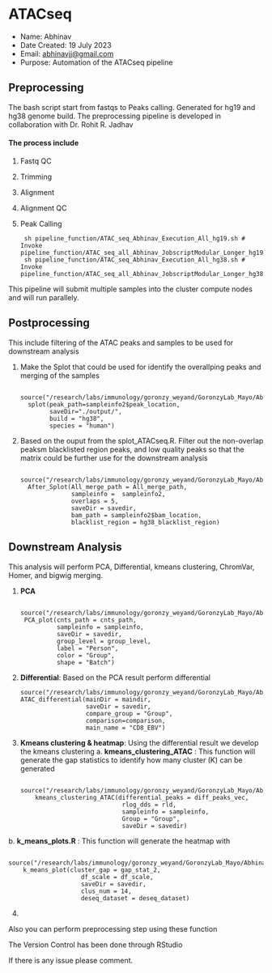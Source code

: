 # ATACseq

- Name: Abhinav
- Date Created: 19 July 2023
- Email: abhinavjj@gmail.com
- Purpose: Automation of the ATACseq pipeline

## Preprocessing

The bash script start from fastqs to Peaks calling. Generated for hg19 and hg38 genome build. The preprocessing pipeline is developed in collaboration with Dr. Rohit R. Jadhav

#### The process include
1. Fastq QC
2. Trimming
3. Alignment
4. Alignment QC
5. Peak Calling


        sh pipeline_function/ATAC_seq_Abhinav_Execution_All_hg19.sh # Invoke pipeline_function/ATAC_seq_all_Abhinav_JobscriptModular_Longer_hg19.sh
        sh pipeline_function/ATAC_seq_Abhinav_Execution_All_hg38.sh # Invoke pipeline_function/ATAC_seq_all_Abhinav_JobscriptModular_Longer_hg38.sh

This pipeline will submit multiple samples into the cluster compute nodes and will run parallely. 

## Postprocessing
This include filtering of the ATAC peaks and samples to be used for downstream analysis
1. Make the Splot that could be used for identify the overallping peaks and merging of the samples

         source("/research/labs/immunology/goronzy_weyand/GoronzyLab_Mayo/Abhinav/Resources/ATACseq/splot_ATACseq.R")
         splot(peak_path=sampleinfo2$peak_location,
               saveDir="./output/",
               build = "hg38",
               species = "human")

2. Based on the ouput from the splot_ATACseq.R. Filter out the non-overlap peaksm blacklisted region peaks, and low quality peaks so that the matrix could be further use for the downstream analysis

         source("/research/labs/immunology/goronzy_weyand/GoronzyLab_Mayo/Abhinav/Resources/ATACseq/After_Splot.R")
         After_Splot(All_merge_path = All_merge_path,
                     sampleinfo =  sampleinfo2,
                     overlaps = 5,
                     saveDir = savedir,
                     bam_path = sampleinfo2$bam_location,
                     blacklist_region = hg38_blacklist_region)

## Downstream Analysis
This analysis will perform PCA, Differential, kmeans clustering, ChromVar, Homer, and bigwig merging.
1. **PCA**
   
        source("/research/labs/immunology/goronzy_weyand/GoronzyLab_Mayo/Abhinav/Resources/ATACseq/PCA.R")
        PCA_plot(cnts_path = cnts_path,
                 sampleinfo = sampleinfo,
                 saveDir = savedir,
                 group_level = group_level,
                 label = "Person",
                 color = "Group",
                 shape = "Batch")
   
2. **Differential**: Based on the PCA result perform differential
   
       source("/research/labs/immunology/goronzy_weyand/GoronzyLab_Mayo/Abhinav/Resources/ATACseq/differential_ATAC.R")
       ATAC_differential(mainDir = maindir,
                         saveDir = savedir,
                         compare_group = "Group",
                         comparison=comparison,
                         main_name = "CD8_EBV")

3. **Kmeans clustering & heatmap**:
Using the differential result we develop the kmeans clustering
a. **kmeans_clustering_ATAC** : This function will generate the gap statistics to identify how many cluster (K) can be generated

           source("/research/labs/immunology/goronzy_weyand/GoronzyLab_Mayo/Abhinav/Resources/ATACseq/k_mer_clustering.R")
           kmeans_clustering_ATAC(differential_peaks = diff_peaks_vec,
                                   rlog_dds = rld,
                                   sampleinfo = sampleinfo,
                                   Group = "Group",
                                   saveDir = savedir)
   
b. **k_means_plots.R** : This function will generate the heatmap with 

        source("/research/labs/immunology/goronzy_weyand/GoronzyLab_Mayo/Abhinav/Resources/ATACseq/k_means_plots.R")
        k_means_plot(cluster_gap = gap_stat_2, 
                        df_scale = df_scale, 
                        saveDir = savedir, 
                        clus_num = 14,
                        deseq_dataset = deseq_dataset)

4. 


Also you can perform preprocessing step using these function

The Version Control has been done through RStudio

If there is any issue please comment.
